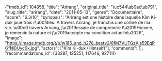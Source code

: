 {"tmdb_id": 104858, "title": "Arirang", "original_title": "\uc544\ub9ac\ub791", "slug_title": "arirang", "date": "2011-05-13", "genre": "Documentaire", "score": "6.3/10", "synopsis": "Arirang est une histoire dans laquelle Kim Ki-duk joue trois r\u00f4les. A travers Arirang, je franchis une colline de ma vie. \u00c0 travers Arirang, j\u2019essaie de comprendre l\u2019Homme, je remercie la nature et j\u2019accepte ma condition actuelle\u2026", "image": "https://image.tmdb.org/t/p/w185_and_h278_bestv2/8fM7VUTGzXis59EqPGfNiBUyc9k.jpg", "actors": ["Kim Ki-duk (Himself)"], "comments": [], "recommandations_id": [33297, 125251, 117646, 92711]}